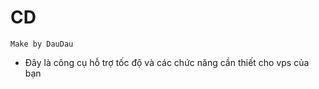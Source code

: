 # CD
```
Make by DauDau
```

- Đây là công cụ hỗ trợ tốc độ và các chức năng cần thiết cho vps của bạn 
